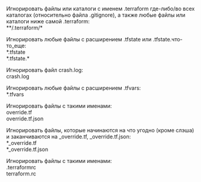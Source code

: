 Игнорировать файлы или каталоги с именем .terraform где-либо/во всех каталогах (относительно файла .gitignore), а также любые файлы или каталоги ниже самой .terraform:  
\**/.terraform/\*  

Игнорировать любые файлы с расширением .tfstate или .tfstate.что-то_еще:  
\*.tfstate  
\*.tfstate.\*  

Игнорировать файл crash.log:  
crash.log  

Игнорировать любые файлы с расширением .tfvars:  
\*.tfvars  

Игнорировать файлы с такими именами:  
override.tf  
override.tf.json  

Игнорировать файлы, которые начинаются на что угодно (кроме слэша) и заканчиваются на _override.tf, _override.tf.json:  
\*_override.tf  
\*_override.tf.json  

Игнорировать файлы с такими именами:  
.terraformrc  
terraform.rc  

